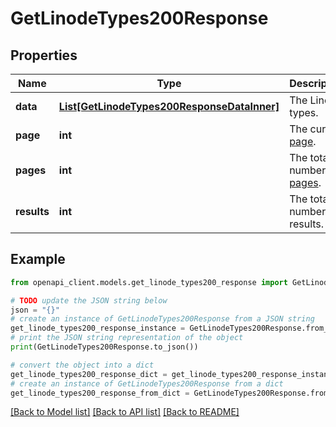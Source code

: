 # GetLinodeTypes200Response


## Properties

Name | Type | Description | Notes
------------ | ------------- | ------------- | -------------
**data** | [**List[GetLinodeTypes200ResponseDataInner]**](GetLinodeTypes200ResponseDataInner.md) | The Linode types. | [optional] 
**page** | **int** | The current [page](https://techdocs.akamai.com/linode-api/reference/pagination). | [optional] [readonly] 
**pages** | **int** | The total number of [pages](https://techdocs.akamai.com/linode-api/reference/pagination). | [optional] [readonly] 
**results** | **int** | The total number of results. | [optional] [readonly] 

## Example

```python
from openapi_client.models.get_linode_types200_response import GetLinodeTypes200Response

# TODO update the JSON string below
json = "{}"
# create an instance of GetLinodeTypes200Response from a JSON string
get_linode_types200_response_instance = GetLinodeTypes200Response.from_json(json)
# print the JSON string representation of the object
print(GetLinodeTypes200Response.to_json())

# convert the object into a dict
get_linode_types200_response_dict = get_linode_types200_response_instance.to_dict()
# create an instance of GetLinodeTypes200Response from a dict
get_linode_types200_response_from_dict = GetLinodeTypes200Response.from_dict(get_linode_types200_response_dict)
```
[[Back to Model list]](../README.md#documentation-for-models) [[Back to API list]](../README.md#documentation-for-api-endpoints) [[Back to README]](../README.md)


